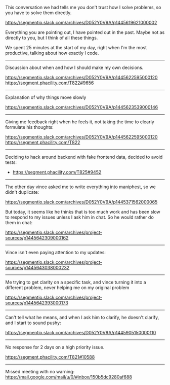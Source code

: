 This conversation we had tells me you don't trust how I solve problems, so you have to solve them directly.

https://segmentio.slack.com/archives/D052Y0V9A/p1445619621000002

Everything you are pointing out, I have pointed out in the past. Maybe not as directly to you, but I think of all these things.

We spent 25 minutes at the start of my day, right when I'm the most productive, talking about how exactly I code.

---

Discussion about when and how I should make my own decisions.

https://segmentio.slack.com/archives/D052Y0V9A/p1445622595000120
https://segment.phacility.com/T822#9656

---

Explanation of why things move slowly

https://segmentio.slack.com/archives/D052Y0V9A/p1445623539000146

---

Giving me feedback right when he feels it, not taking the time to clearly formulate his thoughts:

https://segmentio.slack.com/archives/D052Y0V9A/p1445622595000120
https://segment.phacility.com/T822

---

Deciding to hack around backend with fake frontend data, decided to avoid tests:

- https://segment.phacility.com/T825#9452

---

The other day vince asked me to write everything into maniphest, so we didn't duplicate:

https://segmentio.slack.com/archives/D052Y0V9A/p1445371562000065

But today, it seems like he thinks that is too much work and has been slow to respond to my issues unless I ask him in chat. So he would rather do them in chat:

https://segmentio.slack.com/archives/project-sources/p1445642309000162

---

Vince isn't even paying attention to my updates:

https://segmentio.slack.com/archives/project-sources/p1445643038000232

---

Me trying to get clarity on a specific task, and vince turning it into a different problem, never helping me on my original problem

https://segmentio.slack.com/archives/project-sources/p1445642393000173

---

Can't tell what he means, and when I ask him to clarify, he doesn't clarify, and I start to sound pushy:

https://segmentio.slack.com/archives/D052Y0V9A/p1445905150000110

---

No response for 2 days on a high priority issue.

https://segment.phacility.com/T821#10588

---

Missed meeting with no warning: https://mail.google.com/mail/u/0/#inbox/150b5dc9280af688
